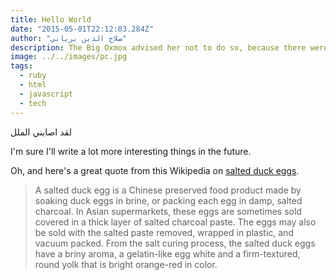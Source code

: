 ```yaml
---
title: Hello World
date: "2015-05-01T22:12:03.284Z"
author: "صلاح الدين برياني"
description: The Big Oxmox advised her not to do so, because there were thousands of bad Commas, wild Question Marks and devious Semikoli, but the Little Blind Text.
image: ../../images/pc.jpg
tags:
  - ruby
  - html
  - javascript
  - tech
---
```


لقد اصابني الملل

I'm sure I'll write a lot more interesting things in the future.

Oh, and here's a great quote from this Wikipedia on
[salted duck eggs](http://en.wikipedia.org/wiki/Salted_duck_egg).

> A salted duck egg is a Chinese preserved food product made by soaking duck
> eggs in brine, or packing each egg in damp, salted charcoal. In Asian
> supermarkets, these eggs are sometimes sold covered in a thick layer of salted
> charcoal paste. The eggs may also be sold with the salted paste removed,
> wrapped in plastic, and vacuum packed. From the salt curing process, the
> salted duck eggs have a briny aroma, a gelatin-like egg white and a
> firm-textured, round yolk that is bright orange-red in color.
